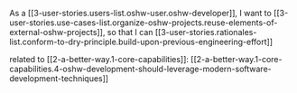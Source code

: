 
As a [[3-user-stories.users-list.oshw-user.oshw-developer]],
I want to [[3-user-stories.use-cases-list.organize-oshw-projects.reuse-elements-of-external-oshw-projects]],
so that I can [[3-user-stories.rationales-list.conform-to-dry-principle.build-upon-previous-engineering-effort]]

related to [[2-a-better-way.1-core-capabilities]]: [[2-a-better-way.1-core-capabilities.4-oshw-development-should-leverage-modern-software-development-techniques]]
